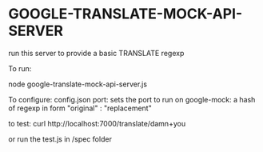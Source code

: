GOOGLE-TRANSLATE-MOCK-API-SERVER
================

run this server to provide a basic TRANSLATE regexp

To run:

node google-translate-mock-api-server.js

To configure:
config.json
	port: sets the port to run on
	google-mock: a hash of regexp in form "original" : "replacement"

to test:
curl http://localhost:7000/translate/damn+you

or run the test.js in /spec folder

